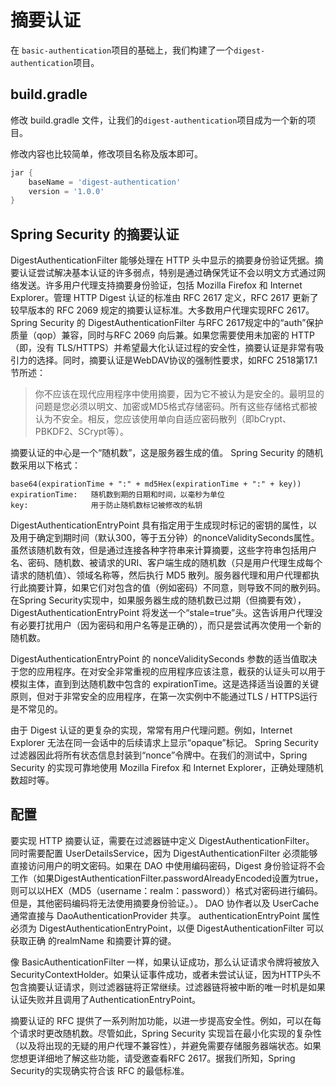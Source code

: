 # 摘要认证

 在 `basic-authentication`项目的基础上，我们构建了一个`digest-authentication`项目。


## build.gradle
 
 修改 build.gradle 文件，让我们的`digest-authentication`项目成为一个新的项目。

修改内容也比较简单，修改项目名称及版本即可。

```groovy
jar {
	baseName = 'digest-authentication'
	version = '1.0.0'
}
```

## Spring Security 的摘要认证

DigestAuthenticationFilter 能够处理在 HTTP 头中显示的摘要身份验证凭据。摘要认证尝试解决基本认证的许多弱点，特别是通过确保凭证不会以明文方式通过网络发送。许多用户代理支持摘要身份验证，包括 Mozilla Firefox 和 Internet Explorer。管理 HTTP Digest 认证的标准由 RFC 2617 定义，RFC 2617 更新了较早版本的 RFC 2069 规定的摘要认证标准。大多数用户代理实现RFC 2617。Spring Security 的 DigestAuthenticationFilter 与RFC 2617规定中的“auth”保护质量（qop）兼容，同时与RFC 2069 向后兼。如果您需要使用未加密的 HTTP（即，没有 TLS/HTTPS）并希望最大化认证过程的安全性，摘要认证是非常有吸引力的选择。同时，摘要认证是WebDAV协议的强制性要求，如RFC 2518第17.1节所述：

>你不应该在现代应用程序中使用摘要，因为它不被认为是安全的。最明显的问题是您必须以明文、加密或MD5格式存储密码。所有这些存储格式都被认为不安全。相反，您应该使用单向自适应密码散列（即bCrypt、PBKDF2、SCrypt等）。

摘要认证的中心是一个“随机数”，这是服务器生成的值。 Spring Security 的随机数采用以下格式：

```
base64(expirationTime + ":" + md5Hex(expirationTime + ":" + key))
expirationTime:   随机数到期的日期和时间，以毫秒为单位
key:              用于防止随机数标记被修改的私钥
```

DigestAuthenticationEntryPoint 具有指定用于生成现时标记的密钥的属性，以及用于确定到期时间（默认300，等于五分钟）的nonceValiditySeconds属性。虽然该随机数有效，但是通过连接各种字符串来计算摘要，这些字符串包括用户名、密码、随机数、被请求的URI、客户端生成的随机数（只是用户代理生成每个请求的随机值）、领域名称等，然后执行 MD5 散列。服务器代理和用户代理都执行此摘要计算，如果它们对包含的值（例如密码）不同意，则导致不同的散列码。在Spring Security实现中，如果服务器生成的随机数已过期（但摘要有效），DigestAuthenticationEntryPoint 将发送一个“stale=true”头。这告诉用户代理没有必要打扰用户（因为密码和用户名等是正确的），而只是尝试再次使用一个新的随机数。

DigestAuthenticationEntryPoint 的 nonceValiditySeconds 参数的适当值取决于您的应用程序。在对安全非常重视的应用程序应该注意，截获的认证头可以用于模拟主体，直到到达随机数中包含的 expirationTime。这是选择适当设置的关键原则，但对于非常安全的应用程序，在第一次实例中不能通过TLS / HTTPS运行是不常见的。

由于 Digest 认证的更复杂的实现，常常有用户代理问题。例如，Internet Explorer 无法在同一会话中的后续请求上显示“opaque”标记。 Spring Security 过滤器因此将所有状态信息封装到“nonce”令牌中。在我们的测试中，Spring Security 的实现可靠地使用 Mozilla Firefox 和 Internet Explorer，正确处理随机数超时等。

## 配置

要实现 HTTP 摘要认证，需要在过滤器链中定义 DigestAuthenticationFilter。  同时需要配置 UserDetailsS​​ervice，因为 DigestAuthenticationFilter 必须能够直接访问用户的明文密码。如果在 DAO 中使用编码密码，Digest 身份验证将不会工作（如果DigestAuthenticationFilter.passwordAlreadyEncoded设置为true，则可以以HEX（MD5（username：realm：password））格式对密码进行编码。但是，其他密码编码将无法使用摘要身份验证。）。 DAO 协作者以及 UserCache 通常直接与 DaoAuthenticationProvider 共享。 authenticationEntryPoint 属性必须为 DigestAuthenticationEntryPoint，以便 DigestAuthenticationFilter 可以获取正确 的realmName 和摘要计算的键。

像 BasicAuthenticationFilter 一样，如果认证成功，那么认证请求令牌将被放入 SecurityContextHolder。如果认证事件成功，或者未尝试认证，因为HTTP头不包含摘要认证请求，则过滤器链将正常继续。过滤器链将被中断的唯一时机是如果认证失败并且调用了AuthenticationEntryPoint。

摘要认证的 RFC 提供了一系列附加功能，以进一步提高安全性。例如，可以在每个请求时更改随机数。尽管如此，Spring Security 实现旨在最小化实现的复杂性（以及将出现的无疑的用户代理不兼容性），并避免需要存储服务器端状态。如果您想更详细地了解这些功能，请受邀查看RFC 2617。据我们所知，Spring Security的实现确实符合该 RFC 的最低标准。


